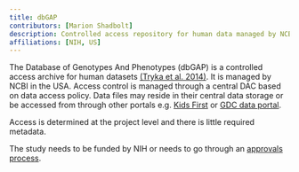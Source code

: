 ```yaml
---
title: dbGAP
contributors: [Marion Shadbolt]
description: Controlled access repository for human data managed by NCBI.
affiliations: [NIH, US]
---
```


The Database of Genotypes And Phenotypes (dbGAP) is a controlled access archive for human datasets [(Tryka et al. 2014)](https://www.zotero.org/google-docs/?etEDEc). It is managed by NCBI in the USA. Access control is managed through a central DAC based on data access policy. Data files may reside in their central data storage or be accessed from through other portals e.g. [Kids First](https://portal.kidsfirstdrc.org/login) or [GDC data portal](https://portal.gdc.cancer.gov/).

Access is determined at the project level and there is little required metadata.

The study needs to be funded by NIH or needs to go through an [approvals process](https://sharing.nih.gov/genomic-data-sharing-policy/submitting-genomic-data/how-to-submit-a-non-nih-funded-study-to-dbgap).